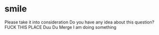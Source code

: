 # smile
Please take it into consideration
Do you have any idea about this question?
FUCK THIS PLACE
Duu Du Merge
I am doing something
